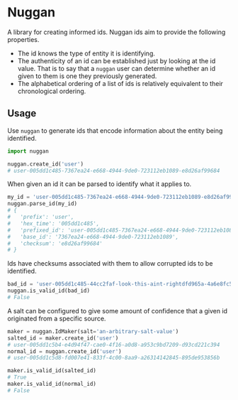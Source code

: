 # Nuggan

A library for creating informed ids. Nuggan ids aim to provide the
following properties.

- The id knows the type of entity it is identifying.
- The authenticity of an id can be established just by looking at the id
  value. That is to say that a `nuggan` user can determine whether an id given
  to them is one they previously generated.
- The alphabetical ordering of a list of ids is relatively equivalent to
  their chronological ordering.

## Usage

Use `nuggan` to generate ids that encode information about the entity being
identified.

```python
import nuggan

nuggan.create_id('user')
# user-005dd1c485-7367ea24-e668-4944-9de0-723112eb1089-e8d26af99684
```

When given an id it can be parsed to identify what it applies to.

```python
my_id = 'user-005dd1c485-7367ea24-e668-4944-9de0-723112eb1089-e8d26af99684'
nuggan.parse_id(my_id)
# {
#   'prefix': 'user',
#   'hex_time': '005dd1c485',
#   'prefixed_id': 'user-005dd1c485-7367ea24-e668-4944-9de0-723112eb1089',
#   'base_id': '7367ea24-e668-4944-9de0-723112eb1089',
#   'checksum': 'e8d26af99684'
# }
```

Ids have checksums associated with them to allow corrupted ids to be
identified.

```python
bad_id = 'user-005dd1c485-44cc2faf-look-this-aint-rightdfd965a-4a6e8fc57d86'
nuggan.is_valid_id(bad_id)
# False
```

A salt can be configured to give some amount of confidence that a given
id originated from a specific source.

```python
maker = nuggan.IdMaker(salt='an-arbitrary-salt-value')
salted_id = maker.create_id('user')
# user-005dd1c5b4-e4d94f47-cae0-4f16-a0d8-a953c9bd7209-d93cd221c394
normal_id = nuggan.create_id('user')
# user-005dd1c5d8-fd007e41-833f-4c00-8aa9-a26314142845-895de953856b

maker.is_valid_id(salted_id)
# True
maker.is_valid_id(normal_id)
# False
```
